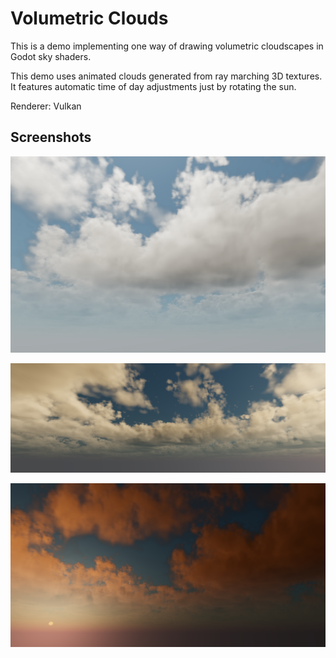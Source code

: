 # Volumetric Clouds

This is a demo implementing one way of drawing volumetric
cloudscapes in Godot sky shaders.

This demo uses animated clouds generated from ray marching
3D textures. It features automatic time of day adjustments
just by rotating the sun.

Renderer: Vulkan

## Screenshots

![Screenshot](screenshots/Midday.png)

![Screenshot](screenshots/Dusk.png)

![Screenshot](screenshots/Sunset.png)
